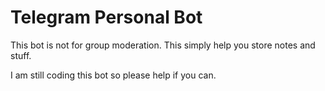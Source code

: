 # Telegram Personal Bot

This bot is not for group moderation. This simply help you store notes and stuff.

I am still coding this bot so please help if you can.
